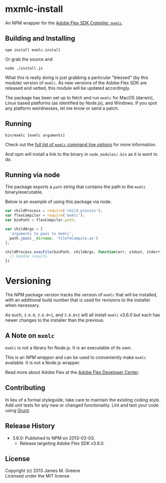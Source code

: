 # mxmlc-install

An NPM wrapper for the [Adobe Flex SDK Compiler, `mxmlc`][flex/devcenter].


## Building and Installing

```shell
npm install mxmlc-install
```

Or grab the source and

```shell
node ./install.js
```

What this is really doing is just grabbing a particular "blessed" (by
this module) version of `mxmlc`.  As new versions of the Adobe Flex SDK are released
and vetted, this module will be updated accordingly.

The package has been set up to fetch and run `mxmlc` for MacOS (darwin),
Linux based platforms (as identified by Node.js), and Windows.  If you
spot any platform weirdnesses, let me know or send a patch.


## Running

```shell
bin/mxmlc [mxmlc arguments]
```

Check out the [full list of `mxmlc` command line options][flex/compiler-options]
for more information.

And npm will install a link to the binary in `node_modules/.bin` as
it is wont to do.


## Running via node

The package exports a `path` string that contains the path to the
`mxmlc` binary/executable.

Below is an example of using this package via node.

```js
var childProcess = require('child_process');
var flexCompiler = require('mxmlc');
var binPath = flexCompiler.path;

var childArgs = [
  'arguments to pass to mxmlc',
  path.join(__dirname, 'fileToCompile.as')
];

childProcess.execFile(binPath, childArgs, function(err, stdout, stderr) {
  // handle results
})
```


# Versioning

The NPM package version tracks the version of `mxmlc` that will be installed,
with an additional build number that is used for revisions to the installer
when necessary.

As such, `3.6.0`, `3.6.0+1`, and `3.6.0+2` will all install `mxmlc` v3.6.0 but each
has newer changes to the installer than the previous.

## A Note on `mxmlc`

`mxmlc` is not a library for Node.js. It is an executable of its own.

This is an _NPM wrapper_ and can be used to conveniently make `mxmlc` available.
It is not a Node.js wrapper.

Read more about Adobe Flex at the [Adobe Flex Developer Center][flex/devcenter].


## Contributing
In lieu of a formal styleguide, take care to maintain the existing coding style.
Add unit tests for any new or changed functionality. Lint and test your code
using [Grunt][grunt/site].


## Release History
 - 3.6.0: Published to NPM on 2013-03-03.
    - Release targeting Adobe Flex SDK v3.6.0.


## License
Copyright (c) 2013 James M. Greene  
Licensed under the MIT license.


[flex/devcenter]: http://www.adobe.com/devnet/flex.html "Adobe Flex Developer Center"
[flex/compiler-options]: http://livedocs.adobe.com/flex/3/html/help.html?content=compilers_14.html "mxmlc command line options"
[grunt/site]: (http://gruntjs.com/) "Grunt"